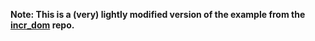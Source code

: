 **Note: This is a (very) lightly modified version of the example from the [incr_dom](https://github.com/janestreet/incr_dom/tree/master/example/ts_gui) repo.**

